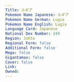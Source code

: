 ```yaml
---
﻿Title: ルギア
Pokemon Name Japanese: ルギア
Pokemon Name German: Lugia
Pokemon Name English: Lugia
Language Card: Japanese
National Dex Number: 249
Region: Johto
Regional Form: false
Additional Form: false
Mega: false
Gigantamax: false
Cover: false
Link: 
Owned: 
---
```

